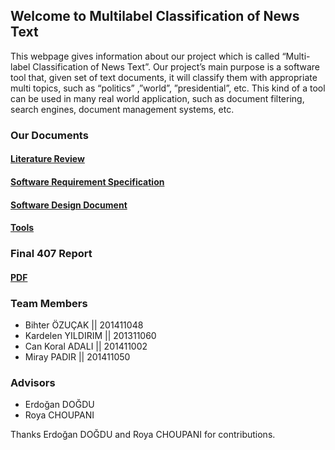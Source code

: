 ## Welcome to Multilabel Classification of News Text 


This webpage gives information about our project which is called “Multi-label Classification of News Text”.
Our project’s main purpose is a software tool that, given set of text documents, it will classify them with appropriate multi topics, such as “politics” ,”world”, ”presidential”,  etc. This kind of a tool can be used in many real world application, such as document filtering, search engines, document management systems, etc.  


### Our Documents
#### [Literature Review](https://github.com/CankayaUniversity/ceng-407-408-Multi-class-Classification-of-News-Text-1-/wiki/Literature-Review)
#### [Software Requirement Specification](https://github.com/CankayaUniversity/ceng-407-408-Multi-class-Classification-of-News-Text-1-/wiki/Software-Requirements-Specification-(SRS))
#### [Software Design Document](https://github.com/CankayaUniversity/ceng-407-408-Multi-class-Classification-of-News-Text-1-/wiki/Software-Design-Document)
#### [Tools](https://github.com/CankayaUniversity/ceng-407-408-Multi-class-Classification-of-News-Text-1-/wiki/Tools)

### Final 407 Report

#### [PDF]()

### Team Members
- Bihter ÖZUÇAK || 201411048
- Kardelen YILDIRIM || 201311060
- Can Koral ADALI || 201411002
- Miray PADIR || 201411050

### Advisors
- Erdoğan DOĞDU
- Roya CHOUPANI

Thanks Erdoğan DOĞDU and Roya CHOUPANI for contributions.

 
